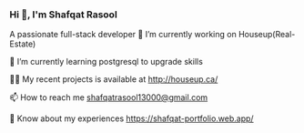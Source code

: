 ### Hi 👋, I'm Shafqat Rasool
 A passionate full-stack developer
🔭 I’m currently working on Houseup(Real-Estate)

🌱 I’m currently learning postgresql to upgrade skills

👨‍💻 My recent projects is available at http://houseup.ca/

📫 How to reach me shafqatrasool13000@gmail.com

📄 Know about my experiences https://shafqat-portfolio.web.app/
